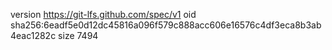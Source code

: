 version https://git-lfs.github.com/spec/v1
oid sha256:6eadf5e0d12dc45816a096f579c888acc606e16576c4df3eca8b3ab4eac1282c
size 7494
